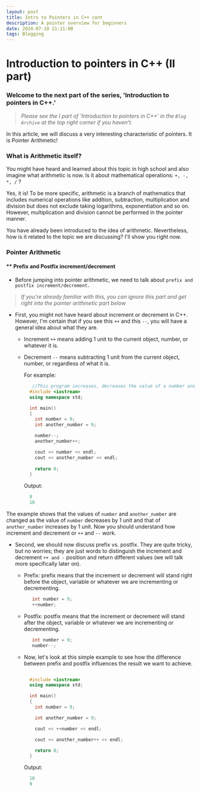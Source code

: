 ```yaml
---
layout: post
title: Intro to Pointers in C++ cont
description: A pointer overview for beginners
date: 2024-07-10 21:11:00
tags: Blogging
---
```


# Introduction to pointers in C++ (II part)

### Welcome to the next part of the series, 'Introduction to pointers in C++.'

>*Please see the I part of 'Introduction to pointers in C++' in the `Blog Archive` at the top right corner if you haven't.*

In this article, we will discuss a very interesting characteristic of pointers. It is Pointer Arithmetic!

### What is Arithmetic itself? 

You might have heard and learned about this topic in high school and also imagine what arithmetic is now. Is it about mathematical operations: `+, -, *, /` ?

Yes, it is! To be more specific, arithmetic is a branch of mathematics that includes numerical operations like addition, subtraction, multiplication and division but does not exclude taking logarithms, exponentiation and so on. However, multiplication and division cannot be performed in the pointer manner.

You have already been introduced to the idea of arithmetic. Nevertheless, how is it related to the topic we are discussing?
I'll show you right now.

### Pointer Arithmetic
  #### ** Prefix and Postfix increment/decrement
- Before jumping into pointer arithmetic, we need to talk about `prefix and postfix increment/decrement.`

>*If you're already familiar with this, you can ignore this part and get right into the pointer arithmetic part below*

- First, you might not have heard about increment or decrement in C++. However, I'm certain that if you see this `++` and this `--`, you will have a general idea about what they are.

    - Increment `++` means adding 1 unit to the current object, number, or whatever it is.
    - Decrement `--` means subtracting 1 unit from the current object, number, or regardless of what it is.

      For example: 
      ```cpp
         //This program increases, decreases the value of a number and prints the output to the console
        #include <iostream>
        using namespace std;

        int main()
        {
          int number = 9;
          int another_number = 9;

          number--;
          another_number++;

          cout << number << endl;
          cout << another_number << endl;
    
          return 0;
        }
      ```

      Output:
      ```cpp
        8
        10
      ```

The example shows that the values of `number` and `another_number` are changed as the value of `number` decreases by 1 unit and that of `another_number` increases by 1 unit. Now you should understand how increment and decrement or `++` and `--` work.

- Second, we should now discuss prefix vs. postfix. They are quite tricky, but no worries; they are just words to distinguish the increment and decrement `++ and -` position and return different values (we will talk more specifically later on).

    - Prefix: prefix means that the increment or decrement will stand right before the object, variable or whatever we are incrementing or decrementing.
      
      ```cpp
         int number = 9;
         ++number;
      ```
    - Postfix: postfix means that the increment or decrement will stand after the object, variable or whatever we are incrementing or decrementing.
      
      ```cpp
         int number = 9;
         number--;
      ```

    - Now, let's look at this simple example to see how the difference between prefix and postfix influences the result we want to achieve.

      ```cpp
  
        #include <iostream>
        using namespace std;

        int main()
        {
          int number = 9;

          int another_number = 9;

          cout << ++number << endl;

	      cout << another_number++ << endl;

	      return 0;
        }
       ```
      Output:
  
      ```cpp
        10
        9
      ```  
    
